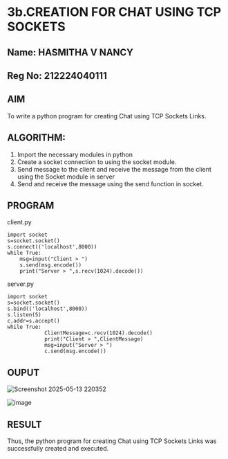 # 3b.CREATION FOR CHAT USING TCP SOCKETS
## Name: HASMITHA V NANCY
## Reg No: 212224040111
## AIM
To write a python program for creating Chat using TCP Sockets Links.
## ALGORITHM:
1. Import the necessary modules in python
2. Create a socket connection to using the socket module.
3. Send message to the client and receive the message from the client using the Socket module in
 server
4. Send and receive the message using the send function in socket.
## PROGRAM
client.py
~~~
import socket 
s=socket.socket() 
s.connect(('localhost',8000)) 
while True: 
    msg=input("Client > ") 
    s.send(msg.encode()) 
    print("Server > ",s.recv(1024).decode()) 
~~~
server.py
~~~
import socket 
s=socket.socket() 
s.bind(('localhost',8000)) 
s.listen(5) 
c,addr=s.accept() 
while True: 
            ClientMessage=c.recv(1024).decode() 
            print("Client > ",ClientMessage) 
            msg=input("Server > ") 
            c.send(msg.encode())
~~~
## OUPUT
![Screenshot 2025-05-13 220352](https://github.com/user-attachments/assets/0f05c5ea-8eed-494e-985c-081b9d7c2521)

![image](https://github.com/user-attachments/assets/ecab1878-2c67-404c-8cfc-ffe7898a2510)

## RESULT
Thus, the python program for creating Chat using TCP Sockets Links was successfully 
created and executed.
